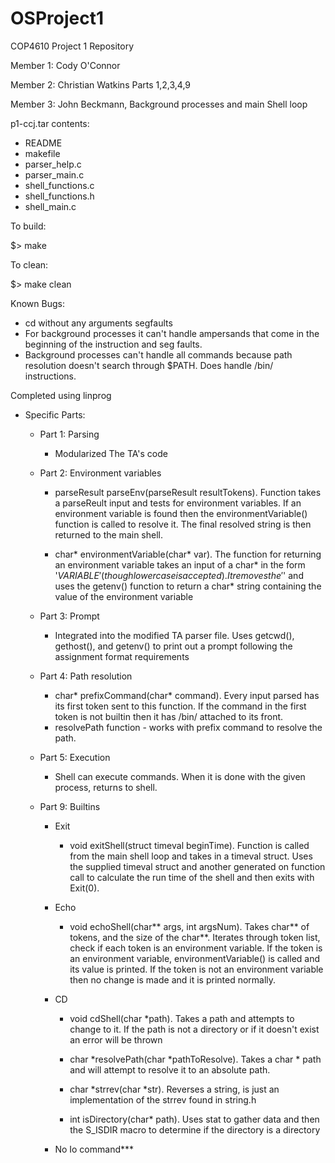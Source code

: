 # OSProject1
COP4610 Project 1 Repository

Member 1: Cody O'Connor 

Member 2: Christian Watkins Parts 1,2,3,4,9

Member 3: John Beckmann, Background processes and main Shell loop



p1-ccj.tar contents:
- README
- makefile
- parser_help.c
- parser_main.c
- shell_functions.c
- shell_functions.h
- shell_main.c


To build:

$> make


To clean:

$> make clean

Known Bugs:
- cd without any arguments segfaults
- For background processes it can't handle ampersands that come in the beginning of the instruction and seg faults.
- Background processes can't handle all commands because path resolution doesn't search through $PATH. Does handle /bin/ instructions.

Completed using linprog


- Specific Parts:

  - Part 1: Parsing

    - Modularized The TA's code

  - Part 2: Environment variables

    - parseResult parseEnv(parseResult resultTokens). Function takes a parseReult input and tests for environment variables. If an environment variable is found then the environmentVariable() function is called to resolve it. The final resolved string is then returned to the main shell.
    
    - char* environmentVariable(char* var). The function for returning an environment variable takes an input of a char* in the form '$VARIABLE' (though lower case is accepted). It removes the '$' and uses the getenv() function to return a char* string containing the value of the environment variable

  - Part 3: Prompt

    - Integrated into the modified TA parser file. Uses getcwd(), gethost(), and getenv() to print out a prompt following the assignment format requirements
  
  - Part 4: Path resolution

    - char* prefixCommand(char* command). Every input parsed has its first token sent to this function. If the command in the first token is not builtin then it has /bin/ attached to its front.
    - resolvePath function - works with prefix command to resolve the path.

  - Part 5: Execution

    - Shell can execute commands. When it is done with the given process, returns to shell.

  - Part 9: Builtins

    - Exit

      - void exitShell(struct timeval beginTime). Function is called from the main shell loop and takes in a timeval struct. Uses the supplied timeval struct and another generated on function call to calculate the run time of the shell and then exits with Exit(0).
    
    - Echo

      - void echoShell(char** args, int argsNum). Takes char** of tokens, and the size of the char**. Iterates through token list, check if each token is an environment variable. If the token is an environment variable, environmentVariable() is called and its value is printed. If the token is not an environment variable then no change is made and it is printed normally.
    
    - CD
      
      - void cdShell(char *path). Takes a path and attempts to change to it. If the path is not a directory or if it doesn't exist an error will be thrown

      - char *resolvePath(char *pathToResolve). Takes a char * path and will attempt to resolve it to an absolute path.

      - char *strrev(char *str). Reverses a string, is just an implementation of the strrev found in string.h

      - int isDirectory(char* path). Uses stat to gather data and then the S_ISDIR macro to determine if the directory is a directory

     - No Io command***
